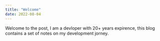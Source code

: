 ```yaml
---
title: "Welcome"
date: 2022-08-04
---
```


Welcome to the post, I am a devloper with 20+ years expirence, this blog contains a set of notes on my development jorney.
